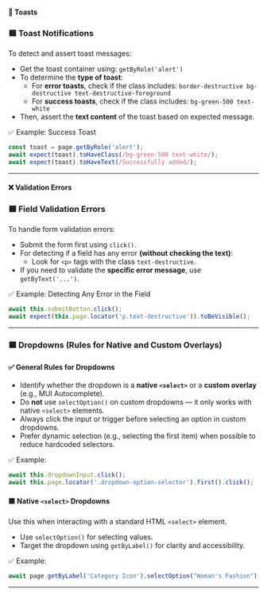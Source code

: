 #### 🚨 **Toasts**

### 🟥 Toast Notifications

To detect and assert toast messages:

- Get the toast container using: `getByRole('alert')`
- To determine the **type of toast**:
  - For **error toasts**, check if the class includes:
    `border-destructive bg-destructive text-destructive-foreground`
  - For **success toasts**, check if the class includes:
    `bg-green-500 text-white`
- Then, assert the **text content** of the toast based on expected message.

✅ Example: Success Toast

```ts
const toast = page.getByRole('alert');
await expect(toast).toHaveClass(/bg-green-500 text-white/);
await expect(toast).toHaveText(/Successfully added/);
```

---

#### ❌ **Validation Errors**

### 🟩 Field Validation Errors

To handle form validation errors:

- Submit the form first using `click()`.
- For detecting if a field has any error **(without checking the text)**:
  - Look for `<p>` tags with the class `text-destructive`.
- If you need to validate the **specific error message**, use `getByText('...')`.

✅ Example: Detecting Any Error in the Field

```ts
await this.submitButton.click();
await expect(this.page.locator('p.text-destructive')).toBeVisible();
```

---

### 🟦 Dropdowns (Rules for Native and Custom Overlays)

#### ✅ General Rules for Dropdowns

- Identify whether the dropdown is a **native `<select>`** or a **custom overlay** (e.g., MUI Autocomplete).
- Do **not** use `selectOption()` on custom dropdowns — it only works with native `<select>` elements.
- Always click the input or trigger before selecting an option in custom dropdowns.
- Prefer dynamic selection (e.g., selecting the first item) when possible to reduce hardcoded selectors.

✅ Example:

```ts
await this.dropdownInput.click();
await this.page.locator('.dropdown-option-selector').first().click();
```

#### 🟩 Native `<select>` Dropdowns

Use this when interacting with a standard HTML `<select>` element.

- Use `selectOption()` for selecting values.
- Target the dropdown using `getByLabel()` for clarity and accessibility.

✅ Example:

```ts
await page.getByLabel('Category Icon').selectOption("Woman's Fashion");
```

---
